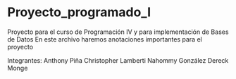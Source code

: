 # Proyecto_programado_I
Proyecto para el curso de Programación IV y para implementación de Bases de Datos
En este archivo haremos anotaciones importantes para el proyecto

Integrantes:
Anthony Piña
Christopher Lamberti
Nahommy González
Dereck Monge
